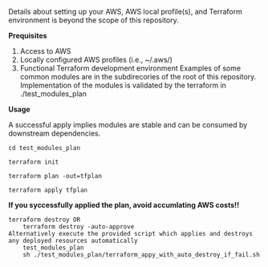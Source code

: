 Details about setting up your AWS, AWS local profile(s), and Terraform environment is beyond the scope of this repository.

**Prequisites**
1. Access to AWS
2. Locally configured AWS profiles (i.e., ~/.aws/)
3. Functional Terraform development environment
Examples of some common modules are in the subdirecories of the root of this repository.
Implementation of the modules is validated by the terraform in ./test_modules_plan

**Usage**

 A successful apply implies modules are stable and can be consumed by downstream dependencies.

    cd test_modules_plan

    terraform init

    terraform plan -out=tfplan

    terraform apply tfplan

**If you syccessfully applied the plan, avoid accumlating AWS costs!!**

    terraform destroy OR 
        terraform destroy -auto-approve
    Alternatively execute the provided script which applies and destroys any deployed resources automatically
        test_modules_plan
        sh ./test_modules_plan/terraform_appy_with_auto_destroy_if_fail.sh
